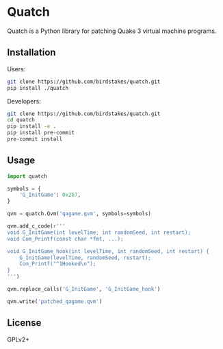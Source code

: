 # Quatch

Quatch is a Python library for patching Quake 3 virtual machine programs.

## Installation

Users:

```bash
git clone https://github.com/birdstakes/quatch.git
pip install ./quatch
```

Developers:

```bash
git clone https://github.com/birdstakes/quatch.git
cd quatch
pip install -e .
pip install pre-commit
pre-commit install
```

## Usage

```python
import quatch

symbols = {
    'G_InitGame': 0x2b7,
}

qvm = quatch.Qvm('qagame.qvm', symbols=symbols)

qvm.add_c_code(r'''
void G_InitGame(int levelTime, int randomSeed, int restart);
void Com_Printf(const char *fmt, ...);

void G_InitGame_hook(int levelTime, int randomSeed, int restart) {
    G_InitGame(levelTime, randomSeed, restart);
    Com_Printf("^1Hooked\n");
}
''')

qvm.replace_calls('G_InitGame', 'G_InitGame_hook')

qvm.write('patched_qagame.qvm')
```

## License

GPLv2+
